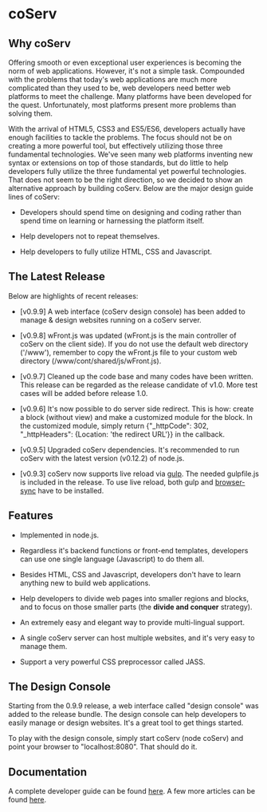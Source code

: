 # coServ

## Why coServ
Offering smooth or even exceptional user experiences is becoming the norm of web applications. However, it's not a simple task. Compounded with the problems that today's web applications are much more complicated than they used to be, web developers need better web platforms to meet the challenge. Many platforms have been developed for the quest. Unfortunately, most platforms present more problems than solving them.

With the arrival of HTML5, CSS3 and ES5/ES6, developers actually have enough facilities to tackle the problems. The focus should not be on creating a more powerful tool, but effectively utilizing those three fundamental technologies. We've seen many web platforms inventing new syntax or extensions on top of those standards, but do little to help developers fully utilize the three fundamental yet powerful technologies. That does not seem to be the right direction, so we decided to show an alternative approach by building coServ. Below are the major design guide lines of coServ:

+ Developers should spend time on designing and coding rather than spend time on learning or harnessing the platform itself.

+ Help developers not to repeat themselves.

+ Help developers to fully utilize HTML, CSS and Javascript.

## The Latest Release
Below are highlights of recent releases:

+ [v0.9.9] A web interface (coServ design console) has been added to manage & design websites running on a coServ server.

+ [v0.9.8] wFront.js was updated (wFront.js is the main controller of coServ on the client side). If you do not use the default web directory ('/www'), remember to copy the wFront.js file to your custom web directory (/www/cont/shared/js/wFront.js).

+ [v0.9.7] Cleaned up the code base and many codes have been written. This release can be regarded as the release candidate of v1.0. More test cases will be added before release 1.0.

+ [v0.9.6] It's now possible to do server side redirect. This is how: create a block (without view) and make a customized module for the block. In the customized module, simply return {"_httpCode": 302, "_httpHeaders": {Location: 'the redirect URL'}} in the callback.

+ [v0.9.5] Upgraded coServ dependencies. It's recommended to run coServ with the latest version (v0.12.2) of node.js.

+ [v0.9.3] coServ now supports live reload via [gulp](http://gulpjs.com). The needed gulpfile.js is included in the release. To use live reload, both gulp and [browser-sync](http://www.browsersync.io) have to be installed.

##  Features

+ Implemented in node.js.

+ Regardless it's backend functions or front-end templates, developers can use one single language (Javascript) to do them all.

+ Besides HTML, CSS and Javascript, developers don't have to learn anything new to build web applications.

+ Help developers to divide web pages into smaller regions and blocks, and to focus on those smaller parts (the **divide and conquer** strategy).

+ An extremely easy and elegant way to provide multi-lingual support.

+ A single coServ server can host multiple websites, and it's very easy to manage them.

+ Support a very powerful CSS preprocessor called JASS.

## The Design Console
Starting from the 0.9.9 release, a web interface called "design console" was added to the release bundle. The design console can help developers to easily manage or design websites. It's a great tool to get things started.

To play with the design console, simply start coServ (node coServ) and point your browser to "localhost:8080". That should do it.


## Documentation
A complete developer guide can be found [here](http://www.coservjs.org/coserv/guide). A few more articles can be found [here](http://www.coservjs.org/coserv/doc).
